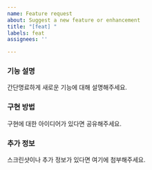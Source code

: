 ```yaml
---
name: Feature request
about: Suggest a new feature or enhancement
title: "[feat] "
labels: feat
assignees: ''

---
```


### 기능 설명
간단명료하게 새로운 기능에 대해 설명해주세요.

### 구현 방법
구현에 대한 아이디어가 있다면 공유해주세요.

### 추가 정보
스크린샷이나 추가 정보가 있다면 여기에 첨부해주세요.
